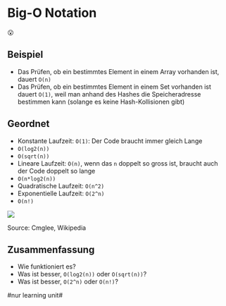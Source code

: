 # Big-O Notation
😮

## Beispiel

- Das Prüfen, ob ein bestimmtes Element in einem Array vorhanden ist, dauert `O(n)`
- Das Prüfen, ob ein bestimmtes Element in einem Set vorhanden ist dauert `O(1)`, weil man anhand des Hashes die Speicheradresse bestimmen kann (solange es keine Hash-Kollisionen gibt)

## Geordnet

- Konstante Laufzeit: `O(1)`: Der Code braucht immer gleich Lange
- `O(log2(n))`
- `O(sqrt(n))`
- Lineare Laufzeit: `O(n)`, wenn das `n` doppelt so gross ist, braucht auch der Code doppelt so lange
- `O(n*log2(n))`
- Quadratische Laufzeit: `O(n^2)`
- Exponentielle Laufzeit: `O(2^n)`
- `O(n!)`

![][image-1]

Source: Cmglee, Wikipedia

## Zusammenfassung
- Wie funktioniert es?
- Was ist besser, `O(log2(n))` oder `O(sqrt(n))`?
- Was ist besser, `O(2^n)` oder `O(n!)`?

[image-1]:	assets/2560px-Comparison_computational_complexity.svg.png

#nur learning unit#